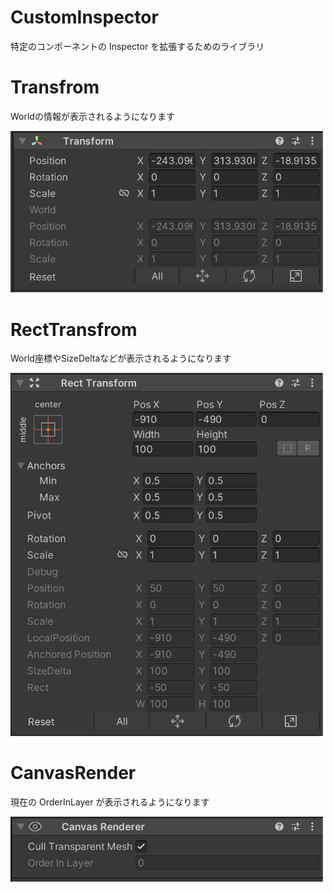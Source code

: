# CustomInspector

特定のコンポーネントの Inspector を拡張するためのライブラリ

# Transfrom 

Worldの情報が表示されるようになります

<img src="https://github.com/yayorozu/ImageUploader/blob/master/CustomInspector/Transfrom.png" width="500">

# RectTransfrom 

World座標やSizeDeltaなどが表示されるようになります

<img src="https://github.com/yayorozu/ImageUploader/blob/master/CustomInspector/RectTransfrom.png" width="500">

# CanvasRender

現在の OrderInLayer が表示されるようになります

<img src="https://github.com/yayorozu/ImageUploader/blob/master/CustomInspector/CanvasRenderer.png" width="500">

